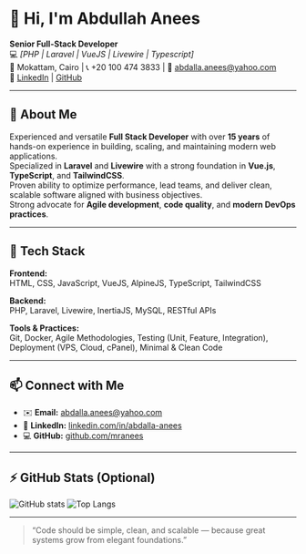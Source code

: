 # 👋 Hi, I'm Abdullah Anees
**Senior Full-Stack Developer**  
💻 *[PHP | Laravel | VueJS | Livewire | Typescript]*  
📍 Mokattam, Cairo | 📞 +20 100 474 3833 | 📧 abdalla.anees@yahoo.com  
🔗 [LinkedIn](https://linkedin.com/in/abdalla-anees) | [GitHub](https://github.com/mranees)

---

## 🧠 About Me
Experienced and versatile **Full Stack Developer** with over **15 years** of hands-on experience in building, scaling, and maintaining modern web applications.  
Specialized in **Laravel** and **Livewire** with a strong foundation in **Vue.js**, **TypeScript**, and **TailwindCSS**.  
Proven ability to optimize performance, lead teams, and deliver clean, scalable software aligned with business objectives.  
Strong advocate for **Agile development**, **code quality**, and **modern DevOps practices**.

---

## 🧰 Tech Stack

**Frontend:**  
HTML, CSS, JavaScript, VueJS, AlpineJS, TypeScript, TailwindCSS  

**Backend:**  
PHP, Laravel, Livewire, InertiaJS, MySQL, RESTful APIs  

**Tools & Practices:**  
Git, Docker, Agile Methodologies, Testing (Unit, Feature, Integration), Deployment (VPS, Cloud, cPanel), Minimal & Clean Code  

---

## 📫 Connect with Me
- ✉️ **Email:** [abdalla.anees@yahoo.com](mailto:abdalla.anees@yahoo.com)  
- 💼 **LinkedIn:** [linkedin.com/in/abdalla-anees](https://linkedin.com/in/abdalla-anees)  
- 💻 **GitHub:** [github.com/mranees](https://github.com/mranees)  

---

## ⚡ GitHub Stats (Optional)
![GitHub stats](https://github-readme-stats.vercel.app/api?username=mranees&show_icons=true&theme=dracula)
![Top Langs](https://github-readme-stats.vercel.app/api/top-langs/?username=mranees&layout=compact&theme=dracula)

---
> “Code should be simple, clean, and scalable — because great systems grow from elegant foundations.”
